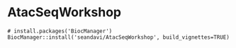 # AtacSeqWorkshop

```
# install.packages('BiocManager')
BiocManager::install('seandavi/AtacSeqWorkshop', build_vignettes=TRUE)
```
